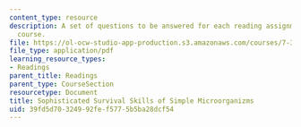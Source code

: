 ```yaml
---
content_type: resource
description: A set of questions to be answered for each reading assignment of the
  course.
file: https://ol-ocw-studio-app-production.s3.amazonaws.com/courses/7-343-sophisticated-survival-skills-of-simple-microorganisms-spring-2008/39fd5d70324992fef5775b5ba28dcf54_7_343_lecqs.pdf
file_type: application/pdf
learning_resource_types:
- Readings
parent_title: Readings
parent_type: CourseSection
resourcetype: Document
title: Sophisticated Survival Skills of Simple Microorganizms
uid: 39fd5d70-3249-92fe-f577-5b5ba28dcf54
---
```

